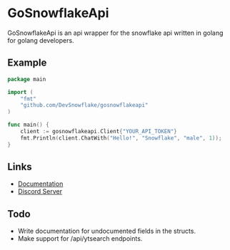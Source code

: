 # GoSnowflakeApi

GoSnowflakeApi is an api wrapper for the snowflake api written in golang for golang developers.

## Example

```go
package main

import (
    "fmt"
    "github.com/DevSnowflake/gosnowflakeapi"
)

func main() {
    client := gosnowflakeapi.Client{"YOUR_API_TOKEN"}
    fmt.Println(client.ChatWith("Hello!", "Snowflake", "male", 1));
}

```

## Links

- [Documentation](https://pkg.go.dev/github.com/DevSnowflake/gosnowflakeapi)
- [Discord Server](https://discord.gg/xjWmYDQezm)

## Todo

- Write documentation for undocumented fields in the structs.
- Make support for /api/ytsearch endpoints.